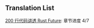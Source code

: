 ## Translation List
[200 行代码讲透 Rust Future](https://github.com/wyfcyx/osnotes/blob/master/Rust/future-in-200-lines.md): 章节进度 4/7
